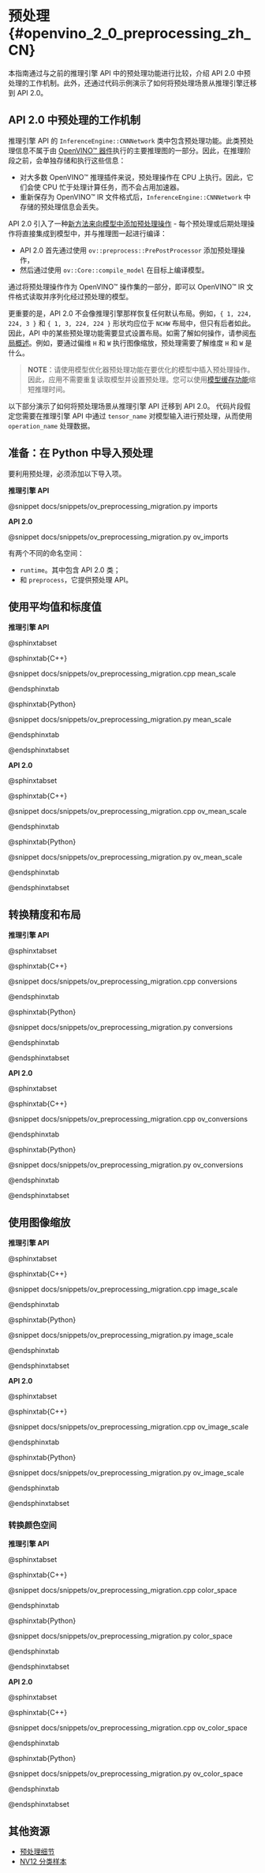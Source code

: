 # 预处理{#openvino_2_0_preprocessing_zh_CN}

本指南通过与之前的推理引擎 API 中的预处理功能进行比较，介绍 API 2.0 中预处理的工作机制。此外，还通过代码示例演示了如何将预处理场景从推理引擎迁移到 API 2.0。

## API 2.0 中预处理的工作机制

推理引擎 API 的 `InferenceEngine::CNNNetwork` 类中包含预处理功能。此类预处理信息不属于由 [OpenVINO™ 器件](../supported_plugins/Device_Plugins_zh_CN.md)执行的主要推理图的一部分。因此，在推理阶段之前，会单独存储和执行这些信息：
- 对大多数 OpenVINO™ 推理插件来说，预处理操作在 CPU 上执行。因此，它们会使 CPU 忙于处理计算任务，而不会占用加速器。
- 重新保存为 OpenVINO™ IR 文件格式后，`InferenceEngine::CNNNetwork` 中存储的预处理信息会丢失。

API 2.0 引入了一种[新方法来向模型中添加预处理操作](../preprocessing_overview.md) - 每个预处理或后期处理操作将直接集成到模型中，并与推理图一起进行编译：
- API 2.0 首先通过使用 `ov::preprocess::PrePostProcessor` 添加预处理操作，
- 然后通过使用 `ov::Core::compile_model` 在目标上编译模型。

通过将预处理操作作为 OpenVINO™ 操作集的一部分，即可以 OpenVINO™ IR 文件格式读取并序列化经过预处理的模型。

更重要的是，API 2.0 不会像推理引擎那样恢复任何默认布局。例如，`{ 1, 224, 224, 3 }` 和 `{ 1, 3, 224, 224 }` 形状均应位于 `NCHW` 布局中，但只有后者如此。因此，API 中的某些预处理功能需要显式设置布局。如需了解如何操作，请参阅[布局概述](../layout_overview.md)。例如，要通过偏维 `H` 和 `W` 执行图像缩放，预处理需要了解维度 `H` 和 `W` 是什么。

> **NOTE**：请使用模型优化器预处理功能在要优化的模型中插入预处理操作。因此，应用不需要重复读取模型并设置预处理。您可以使用[模型缓存功能](../Model_caching_overview.md)缩短推理时间。

以下部分演示了如何将预处理场景从推理引擎 API 迁移到 API 2.0。
代码片段假定您需要在推理引擎 API 中通过 `tensor_name` 对模型输入进行预处理，从而使用 `operation_name` 处理数据。

## 准备：在 Python 中导入预处理

要利用预处理，必须添加以下导入项。

**推理引擎 API**

@snippet docs/snippets/ov_preprocessing_migration.py imports

**API 2.0**

@snippet docs/snippets/ov_preprocessing_migration.py ov_imports

有两个不同的命名空间：
- `runtime`。其中包含 API 2.0 类；
- 和 `preprocess`，它提供预处理 API。

## 使用平均值和标度值

**推理引擎 API**

@sphinxtabset

@sphinxtab{C++}

@snippet docs/snippets/ov_preprocessing_migration.cpp mean_scale

@endsphinxtab

@sphinxtab{Python}

@snippet  docs/snippets/ov_preprocessing_migration.py mean_scale

@endsphinxtab

@endsphinxtabset

**API 2.0**

@sphinxtabset

@sphinxtab{C++}

@snippet docs/snippets/ov_preprocessing_migration.cpp ov_mean_scale

@endsphinxtab

@sphinxtab{Python}

@snippet  docs/snippets/ov_preprocessing_migration.py ov_mean_scale

@endsphinxtab

@endsphinxtabset

## 转换精度和布局

**推理引擎 API**

@sphinxtabset

@sphinxtab{C++}

@snippet docs/snippets/ov_preprocessing_migration.cpp conversions

@endsphinxtab

@sphinxtab{Python}

@snippet  docs/snippets/ov_preprocessing_migration.py conversions

@endsphinxtab

@endsphinxtabset

**API 2.0**

@sphinxtabset

@sphinxtab{C++}

@snippet docs/snippets/ov_preprocessing_migration.cpp ov_conversions

@endsphinxtab

@sphinxtab{Python}

@snippet  docs/snippets/ov_preprocessing_migration.py ov_conversions

@endsphinxtab

@endsphinxtabset

## 使用图像缩放

**推理引擎 API**

@sphinxtabset

@sphinxtab{C++}

@snippet docs/snippets/ov_preprocessing_migration.cpp image_scale

@endsphinxtab

@sphinxtab{Python}

@snippet  docs/snippets/ov_preprocessing_migration.py image_scale

@endsphinxtab

@endsphinxtabset

**API 2.0**

@sphinxtabset

@sphinxtab{C++}

@snippet docs/snippets/ov_preprocessing_migration.cpp ov_image_scale

@endsphinxtab

@sphinxtab{Python}

@snippet  docs/snippets/ov_preprocessing_migration.py ov_image_scale

@endsphinxtab

@endsphinxtabset

### 转换颜色空间

**推理引擎 API**

@sphinxtabset

@sphinxtab{C++}

@snippet docs/snippets/ov_preprocessing_migration.cpp color_space

@endsphinxtab

@sphinxtab{Python}

@snippet  docs/snippets/ov_preprocessing_migration.py color_space

@endsphinxtab

@endsphinxtabset

**API 2.0**

@sphinxtabset

@sphinxtab{C++}

@snippet docs/snippets/ov_preprocessing_migration.cpp ov_color_space

@endsphinxtab

@sphinxtab{Python}

@snippet  docs/snippets/ov_preprocessing_migration.py ov_color_space

@endsphinxtab

@endsphinxtabset


## 其他资源

- [预处理细节](../preprocessing_details.md)
- [NV12 分类样本](../../../samples/cpp/hello_nv12_input_classification/README.md)
